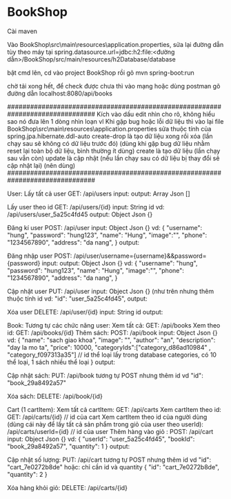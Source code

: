 # BookShop

Cài maven

Vào BookShop\src\main\resources\application.properties, 
sửa lại đường dẫn tùy theo máy tại spring.datasource.url=jdbc:h2:file:<đường dẫn>/BookShop/src/main/resources/h2Database/database

bật cmd lên, cd vào project BookShop rồi gõ mvn spring-boot:run

chờ tải xong hết, để check được chưa thì vào mạng hoặc dùng postman gõ đường dẫn localhost:8080/api/books

###############################################################################
Kích vào dấu edit nhìn cho rõ, không hiểu sao nó đưa lên 1 dòng nhìn loạn vl
Khi gặp bug hoặc lỗi dữ liệu thì vào lại file BookShop\src\main\resources\application.properties
sửa thuộc tính của spring.jpa.hibernate.ddl-auto
create-drop là tạo dữ liệu xong rồi xóa (lần chạy sau sẽ không có dữ liệu trước đó) (dùng khi gặp bug dữ liệu nhằm reset lại toàn bộ dữ liệu, bình thường ít dùng)
create là tạo dữ liệu (lần chạy sau vẫn còn)
update là cập nhật (nếu lần chạy sau có dữ liệu bị thay đổi sẽ cập nhật lại) (nên dùng)
###############################################################################


User:
Lấy tất cả user
GET: /api/users
input:
output: Array Json [] 

Lấy user theo id
GET: /api/users/{id}
input: String id vd: /api/users/user_5a25c4fd45
output: Object Json {}

Đăng kí user
POST: /api/user
input: Object Json {}
vd: {
    "username": "hung",
    "password": "hung123",
    "name": "Hung",
    "image":"",
    "phone": "1234567890",
    "address": "da nang",
}
output:

Đăng nhập user
POST: /api/user/username={username}&&password={password}
input:
output: Object Json {}
vd: {
    "username": "hung",
    "password": "hung123",
    "name": "Hung",
    "image":"",
    "phone": "1234567890",
    "address": "da nang",
}

Cập nhật user
PUT: /api/user
input: Object Json {} (như trên nhưng thêm thuộc tính id vd: "id": "user_5a25c4fd45",
output:

Xóa user 
DELETE: /api/user/{id}
input: String id
output:






Book:
Tương tự các chức năng user:
Xem tất cả: GET: /api/books
Xem theo id: GET: /api/books/{id}
Thêm sách: POST: /api/book
input: Object Json {}
vd: {
    "name": "sach giao khoa",
    "image": "",
    "author": "an",
    "description": "day la mo ta",
    "price": 10000,
    "categoryIds":["category_d86ad10984" , "category_f097313a35"]           // id thể loại lấy trong database categories, có 10 thể loại, 1 sách nhiều thể loại
}
output:

Cập nhật sách: PUT: /api/book
tương tự POST nhưng thêm id vd "id": "book_29a8492a57"

Xóa sách: DELETE: /api/book/{id}






Cart (1 cartItem):
Xem tất cả cartItem: GET: /api/carts
Xem cartItem theo id: GET: /api/carts/{id}      // id của cart
Xem cartItem theo id của người dùng (dùng cái này để lấy tất cả sản phẩm trong giỏ của user theo userId): /api/carts/userId={id}        // id của user
Thêm hàng vào giỏ : POST: /api/cart
input: Object Json {}
vd: {
   "userId": "user_5a25c4fd45",
   "bookId": "book_29a8492a57",
   "quantity": 1
}
output:

Cập nhật số lượng: PUT: /api/cart
tương tự POST nhưng thêm id vd "id": "cart_7e0272b8de"
hoặc: chỉ cần id và quantity
{
   "id": "cart_7e0272b8de",
   "quantity": 2
}

Xóa hàng khỏi giỏ: DELETE: /api/carts/{id}








































